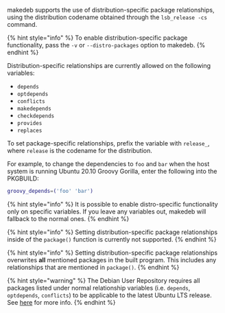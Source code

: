 makedeb supports the use of distribution-specific package relationships, using the distribution codename obtained through the `lsb_release -cs` command.

{% hint style="info" %}
To enable distribution-specific package functionality, pass the `-v` or `--distro-packages` option to makedeb.
{% endhint %}

Distribution-specific relationships are currently allowed on the following variables:

- `depends`
- `optdepends`
- `conflicts`
- `makedepends`
- `checkdepends`
- `provides`
- `replaces`

To set package-specific relationships, prefix the variable with `release_`, where `release` is the codename for the distribution.

For example, to change the dependencies to `foo` and `bar` when the host system is running Ubuntu 20.10 Groovy Gorilla, enter the following into the PKGBUILD:

```sh
groovy_depends=('foo' 'bar')
```

{% hint style="info" %}
It is possible to enable distro-specific functionality only on specific variables. If you leave any variables out, makedeb will fallback to the normal ones.
{% endhint %}

{% hint style="info" %}
Setting distribution-specific package relationships inside of the `package()` function is currently not supported.
{% endhint %}

{% hint style="info" %}
Setting distribution-specific package relationships overwrites **all** mentioned packages in the built program. This includes any relationships that are mentioned in `package()`.
{% endhint %}

{% hint style="warning" %}
The Debian User Repository requires all packages listed under normal relationship variables (i.e. `depends`, `optdepends`, `conflicts`) to be applicable to the latest Ubuntu LTS release. See [here](/dur/dur-user-guidelines/package-relationships.md) for more info.
{% endhint %}
